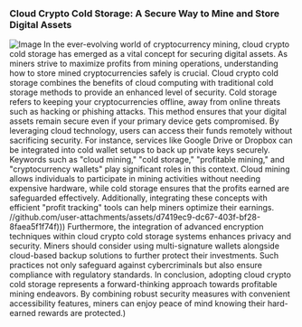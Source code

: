 ### Cloud Crypto Cold Storage: A Secure Way to Mine and Store Digital Assets

![Image](https://github.com/user-attachments/assets/4a25d116-2220-4385-b08e-f287af8fcbc4)
In the ever-evolving world of cryptocurrency mining, cloud crypto cold storage has emerged as a vital concept for securing digital assets. As miners strive to maximize profits from mining operations, understanding how to store mined cryptocurrencies safely is crucial. Cloud crypto cold storage combines the benefits of cloud computing with traditional cold storage methods to provide an enhanced level of security.
Cold storage refers to keeping your cryptocurrencies offline, away from online threats such as hacking or phishing attacks. This method ensures that your digital assets remain secure even if your primary device gets compromised. By leveraging cloud technology, users can access their funds remotely without sacrificing security. For instance, services like Google Drive or Dropbox can be integrated into cold wallet setups to back up private keys securely.
Keywords such as "cloud mining," "cold storage," "profitable mining," and "cryptocurrency wallets" play significant roles in this context. Cloud mining allows individuals to participate in mining activities without needing expensive hardware, while cold storage ensures that the profits earned are safeguarded effectively. Additionally, integrating these concepts with efficient "profit tracking" tools can help miners optimize their earnings.
 //github.com/user-attachments/assets/d7419ec9-dc67-403f-bf28-8faea5f1f74f)))
Furthermore, the integration of advanced encryption techniques within cloud crypto cold storage systems enhances privacy and security. Miners should consider using multi-signature wallets alongside cloud-based backup solutions to further protect their investments. Such practices not only safeguard against cybercriminals but also ensure compliance with regulatory standards.
In conclusion, adopting cloud crypto cold storage represents a forward-thinking approach towards profitable mining endeavors. By combining robust security measures with convenient accessibility features, miners can enjoy peace of mind knowing their hard-earned rewards are protected.)
